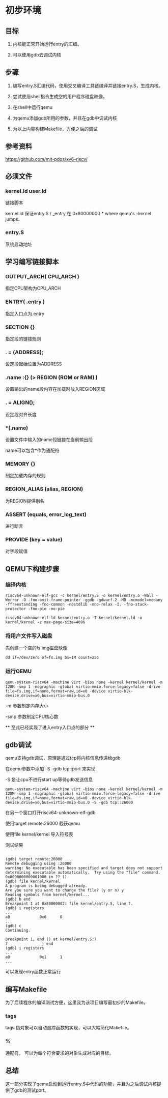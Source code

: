 # 初步环境

## 目标

1) 内核能正常开始运行entry的汇编。

2) 可以使用gdb去调试内核

## 步骤

1) 编写entry.S汇编代码，使用交叉编译工具链编译并链接entry.S，生成内核。

2) 尝试使用shell指令生成空的用户程序磁盘映像。

3) 在shell中运行qemu

4) 为qemu添加gdb所用的参数，并且在gdb中调试内核

5) 为以上内容构建Makefile，方便之后的调试

## 参考资料

https://github.com/mit-pdos/xv6-riscv/

## 必须文件

### kernel.ld user.ld

链接脚本

kernel.ld 保证entry.S / _entry 在 0x80000000 * where qemu's -kernel jumps.

### entry.S

系统启动地址

## 学习编写链接脚本

### OUTPUT_ARCH( CPU_ARCH ) 

指定CPU架构为CPU_ARCH

### ENTRY( .entry )

指定入口点为.entry

### SECTION {}

指定段的链接规则

### . = (ADDRESS);

设定段起始位置为ADDRESS

### .name :{} (> REGION (ROM or RAM) )

设置输出的name段内容在加载时放入REGION区域

### . = ALIGN();

设定段对齐长度

### *(.name)

设置文件中输入的name段链接在当前输出段

name可以包含*作为通配符

### MEMORY {}

制定加载内存的规则

### REGION_ALIAS (alias, REGION)

为REGION提供别名

### ASSERT (equals, error_log_text)

进行断言 

### PROVIDE (key = value)

对字段赋值

## QEMU下构建步骤

### 编译内核

``` shell
riscv64-unknown-elf-gcc -c kernel/entry.S -o kernel/entry.o -Wall -Werror -O -fno-omit-frame-pointer -ggdb -gdwarf-2 -MD -mcmodel=medany -ffreestanding -fno-common -nostdlib -mno-relax -I. -fno-stack-protector -fno-pie -no-pie

riscv64-unknown-elf-ld kernel/entry.o -T kernel/kernel.ld -o kernel/kernel -z max-page-size=4096
```

### 将用户文件写入磁盘

先创建一个空的fs.img磁盘映像
``` shell
dd if=/dev/zero of=fs.img bs=1M count=256
```


### 运行QEMU

``` shell
qemu-system-riscv64 -machine virt -bios none -kernel kernel/kernel -m 128M -smp 1 -nographic -global virtio-mmio.force-legacy=false -drive file=fs.img,if=none,format=raw,id=x0 -device virtio-blk-device,drive=x0,bus=virtio-mmio-bus.0
```

-m 参数制定内存大小

-smp 参数制定CPU核心数

** 至此已经实现了进入entry入口点的部分 **

## gdb调试

qemu支持gdb调试，原理是通过tcp将内核信息传递给gdb

在qemu参数中添加 -S -gdb tcp::port 来实现

-S 是让cpu不进行start up等待gdb发送信息

``` shell
qemu-system-riscv64 -machine virt -bios none -kernel kernel/kernel -m 128M -smp 1 -nographic -global virtio-mmio.force-legacy=false -drive file=fs.img,if=none,format=raw,id=x0 -device virtio-blk-device,drive=x0,bus=virtio-mmio-bus.0 -S -gdb tcp::26000
```

在另一个窗口打开riscv64-unknown-elf-gdb 


使用target remote:26000 截获qemu

使用file kernel/kernel 导入符号表

测试结果

``` shell

(gdb) target remote:26000
Remote debugging using :26000
warning: No executable has been specified and target does not support
determining executable automatically.  Try using the "file" command.
0x0000000000001000 in ?? ()
(gdb) file kernel/kernel
A program is being debugged already.
Are you sure you want to change the file? (y or n) y
Reading symbols from kernel/kernel...
(gdb) b end
Breakpoint 1 at 0x80000002: file kernel/entry.S, line 7.
(gdb) i registers 
...
a0             0x0      0
...
(gdb) c
Continuing.

Breakpoint 1, end () at kernel/entry.S:7
7               j end
(gdb) i registers 
...
a0             0x1      1
...

```
可以发现entry函数正常运行


## 编写Makefile

为了后续程序的编译测试方便，这里我为该项目编写最初步的Makefile。

### tags

tags 伪对象可以自动追踪函数的实现，可以大幅简化Makefile。

### %

通配符， 可以为每个符合要求的对象生成对应的目标。

## 总结

这一部分实现了qemu启动到运行entry.S中代码的功能，并且为之后调试内核提供了gdb的测试port。